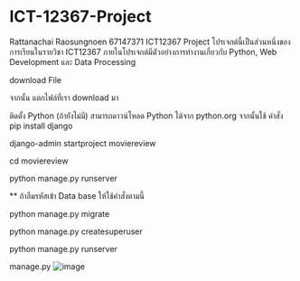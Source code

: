 # ICT-12367-Project
Rattanachai Raosungnoen 67147371
ICT12367 Project
โปรเจกต์นี้เป็นส่วนหนึ่งของการเรียนในรายวิชา ICT12367
ภายในโปรเจกต์มีตัวอย่างการทำงานเกี่ยวกับ Python, Web Development และ Data Processing


download File

จากนั้น แตกไฟล์ที่เรา download มา

ติดตั้ง Python (ถ้ายังไม่มี)
สามารถดาวน์โหลด Python ได้จาก python.org
จากนั้นใช้ คำสั่ง pip install django




django-admin startproject moviereview




cd moviereview


python manage.py runserver




** ถ้าลืมรหัสเข้า Data base ให้ใช้คำสั่งตามนี้


python manage.py migrate


python manage.py createsuperuser


python manage.py runserver


manage.py
![image](https://github.com/user-attachments/assets/94a08677-f2f0-4da3-bcc4-b1fad46eb179)

